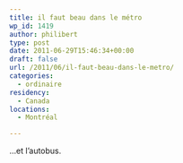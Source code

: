 ```yaml
---
title: il faut beau dans le métro
wp_id: 1419
author: philibert
type: post
date: 2011-06-29T15:46:34+00:00
draft: false
url: /2011/06/il-faut-beau-dans-le-metro/
categories:
  - ordinaire
residency:
  - Canada
locations:
  - Montréal

---
```

&#8230;et l&rsquo;autobus.
  
<img style="display:none" src="/uploads/2011/06/screen-capture-22-150x150.png" alt="" title="screen-capture-22" width="150" height="150" class="alignnone size-thumbnail wp-image-1425" />